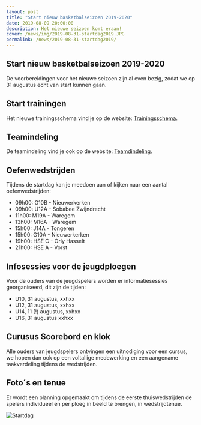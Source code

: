 ```yaml
---
layout: post
title: "Start nieuw basketbalseizoen 2019-2020"
date: 2019-08-09 20:00:00
description: Het nieuwe seizoen komt eraan!
cover: /news/img/2019-08-31-startdag2019.JPG
permalink: /news/2019-08-31-startdag2019/
---
```


## Start nieuw basketbalseizoen 2019-2020

De voorbereidingen voor het nieuwe seizoen zijn al even bezig, zodat we op 31 augustus echt van start kunnen gaan.

## Start trainingen

Het nieuwe trainingsschema vind je op de website: [Trainingsschema](http://www.basketlummen.be/training).

## Teamindeling

De teamindeling vind je ook op de website: [Teamdindeling](http://www.basketlummen.be/).

## Oefenwedstrijden

Tijdens de startdag kan je meedoen aan of kijken naar een aantal oefenwedstrijden:

- 09h00:  G10B - Nieuwerkerken
- 09h00:  U12A - Sobabee Zwijndrecht
- 11h00:  M19A - Waregem
- 13h00:  M16A - Waregem
- 15h00:  J14A - Tongeren
- 15h00:  G10A - Nieuwerkerken
- 19h00:  HSE C - Orly Hasselt
- 21h00:  HSE A - Vorst

## Infosessies voor de jeugdploegen

Voor de ouders van de jeugdspelers worden er informatiesessies georganiseerd, dit zijn de tijden:
- U10, 31 augustus, xxhxx
- U12, 31 augustus, xxhxx
- U14, 11 (!) augustus, xxhxx
- U16, 31 augustus xxhxx

## Curusus Scorebord en klok

Alle ouders van jeugdspelers ontvingen een uitnodiging voor een cursus, we hopen dan ook op een voltallige medewerking en een aangename taakverdeling tijdens de wedstrijden.

## Foto´s en tenue

Er wordt een planning opgemaakt om tijdens de eerste thuiswedstrijden de spelers individueel en per ploeg in beeld te brengen, in wedstrijdtenue.

![Startdag](/news/img/2019-08-31-startdag2019b.jpg)


